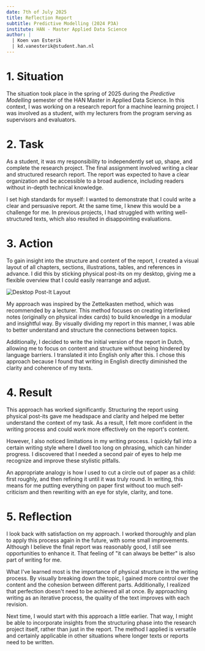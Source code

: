 ```yaml
---
date: 7th of July 2025
title: Reflection Report
subtitle: Predictive Modelling (2024 P3A)
institute: HAN - Master Applied Data Science
author: |
  | Koen van Esterik
  | kd.vanesterik@student.han.nl
---
```


# 1. Situation

The situation took place in the spring of 2025 during the *Predictive Modelling* semester of the HAN Master in Applied Data Science. In this context, I was working on a research report for a machine learning project. I was involved as a student, with my lecturers from the program serving as supervisors and evaluators.

# 2. Task

As a student, it was my responsibility to independently set up, shape, and complete the research project. The final assignment involved writing a clear and structured research report. The report was expected to have a clear organization and be accessible to a broad audience, including readers without in-depth technical knowledge.

I set high standards for myself: I wanted to demonstrate that I could write a clear and persuasive report. At the same time, I knew this would be a challenge for me. In previous projects, I had struggled with writing well-structured texts, which also resulted in disappointing evaluations.

# 3. Action

To gain insight into the structure and content of the report, I created a visual layout of all chapters, sections, illustrations, tables, and references in advance. I did this by sticking physical post-its on my desktop, giving me a flexible overview that I could easily rearrange and adjust.

![Desktop Post-It Layout](desktop-post-it-layout.jpg)

My approach was inspired by the Zettelkasten method, which was recommended by a lecturer. This method focuses on creating interlinked notes (originally on physical index cards) to build knowledge in a modular and insightful way. By visually dividing my report in this manner, I was able to better understand and structure the connections between topics.

Additionally, I decided to write the initial version of the report in Dutch, allowing me to focus on content and structure without being hindered by language barriers. I translated it into English only after this. I chose this approach because I found that writing in English directly diminished the clarity and coherence of my texts.

# 4. Result

This approach has worked significantly. Structuring the report using physical post-its gave me headspace and clarity and helped me better understand the context of my task. As a result, I felt more confident in the writing process and could work more effectively on the report's content.

However, I also noticed limitations in my writing process. I quickly fall into a certain writing style where I dwell too long on phrasing, which can hinder progress. I discovered that I needed a second pair of eyes to help me recognize and improve these stylistic pitfalls.

An appropriate analogy is how I used to cut a circle out of paper as a child: first roughly, and then refining it until it was truly round. In writing, this means for me putting everything on paper first without too much self-criticism and then rewriting with an eye for style, clarity, and tone.

# 5. Reflection

I look back with satisfaction on my approach. I worked thoroughly and plan to apply this process again in the future, with some small improvements. Although I believe the final report was reasonably good, I still see opportunities to enhance it. That feeling of "it can always be better" is also part of writing for me.

What I've learned most is the importance of physical structure in the writing process. By visually breaking down the topic, I gained more control over the content and the cohesion between different parts. Additionally, I realized that perfection doesn't need to be achieved all at once. By approaching writing as an iterative process, the quality of the text improves with each revision.

Next time, I would start with this approach a little earlier. That way, I might be able to incorporate insights from the structuring phase into the research project itself, rather than just in the report. The method I applied is versatile and certainly applicable in other situations where longer texts or reports need to be written.